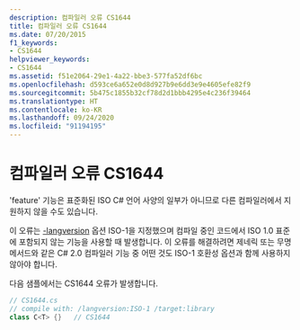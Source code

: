 ```yaml
---
description: 컴파일러 오류 CS1644
title: 컴파일러 오류 CS1644
ms.date: 07/20/2015
f1_keywords:
- CS1644
helpviewer_keywords:
- CS1644
ms.assetid: f51e2064-29e1-4a22-bbe3-577fa52df6bc
ms.openlocfilehash: d593ce6a652e0d8d927b9e6dd3e9e4605efe82f9
ms.sourcegitcommit: 5b475c1855b32cf78d2d1bbb4295e4c236f39464
ms.translationtype: HT
ms.contentlocale: ko-KR
ms.lasthandoff: 09/24/2020
ms.locfileid: "91194195"
---
```

# <a name="compiler-error-cs1644"></a>컴파일러 오류 CS1644

'feature' 기능은 표준화된 ISO C# 언어 사양의 일부가 아니므로 다른 컴파일러에서 지원하지 않을 수도 있습니다.  
  
 이 오류는 [-langversion](../compiler-options/langversion-compiler-option.md) 옵션 ISO-1을 지정했으며 컴파일 중인 코드에서 ISO 1.0 표준에 포함되지 않는 기능을 사용할 때 발생합니다. 이 오류를 해결하려면 제네릭 또는 무명 메서드와 같은 C# 2.0 컴파일러 기능 중 어떤 것도 ISO-1 호환성 옵션과 함께 사용하지 않아야 합니다.  
  
 다음 샘플에서는 CS1644 오류가 발생합니다.  
  
```csharp  
// CS1644.cs  
// compile with: /langversion:ISO-1 /target:library  
class C<T> {}   // CS1644  
```
